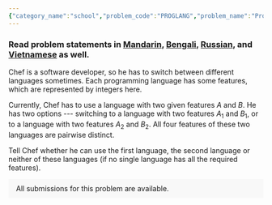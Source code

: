 ```yaml
---
{"category_name":"school","problem_code":"PROGLANG","problem_name":"Programming Languages","problemComponents":{"constraints":"- $1 \\leq T \\leq 288$\n- $1 \\leq A, B, A_1, B_1, A_2, B_2 \\leq 4$\n- $A, B$ are distinct\n- $A_1, B_1, A_2, B_2$ are pairwise distinct\n","constraintsState":true,"subtasks":"**Subtask #1 (100 points):** original constraints","subtasksState":true,"inputFormat":"- The first line of the input contains a single integer $T$ denoting the number of test cases. The description of $T$ test cases follows.\n- The first and only line of each test case contains six space-separated integers $A, B, A_1, B_1, A_2, B_2$.\n","inputFormatState":true,"outputFormat":"For each test case, print a single line containing the integer $1$ if Chef should switch to the first language, or $2$ if Chef should switch to the second language, or $0$ if Chef cannot switch to either language.\n","outputFormatState":true,"sampleTestCases":{"0":{"id":1,"input":"3\n1 2 2 1 3 4\n3 4 2 1 4 3\n1 2 1 3 2 4","output":"1\n2\n0","explanation":"**Example case 1:** The first language has the required features --- features $1$ and $2$.\n\n**Example case 2:** The second language has the required features --- features $3$ and $4$.\n\n**Example case 3:** Neither language has both features $1$ and $2$.","isDeleted":false}}},"video_editorial_url":"https://youtu.be/LUHxure9ua8","languages_supported":{"0":"CPP14","1":"C","2":"JAVA","3":"PYTH 3.6","4":"CPP17","5":"PYTH","6":"PYP3","7":"CS2","8":"ADA","9":"PYPY","10":"TEXT","11":"PAS fpc","12":"NODEJS","13":"RUBY","14":"PHP","15":"GO","16":"HASK","17":"TCL","18":"PERL","19":"SCALA","20":"LUA","21":"kotlin","22":"BASH","23":"JS","24":"LISP sbcl","25":"rust","26":"PAS gpc","27":"BF","28":"CLOJ","29":"R","30":"D","31":"CAML","32":"FORT","33":"ASM","34":"swift","35":"FS","36":"WSPC","37":"LISP clisp","38":"SQL","39":"SCM guile","40":"PERL6","41":"ERL","42":"CLPS","43":"ICK","44":"NICE","45":"PRLG","46":"ICON","47":"COB","48":"SCM chicken","49":"PIKE","50":"SCM qobi","51":"ST","52":"SQLQ","53":"NEM"},"max_timelimit":0.5,"source_sizelimit":50000,"problem_author":"daanish_adm","problem_tester":"","date_added":"25-08-2021","tags":{"0":"cakewalk","1":"daanish_adm","2":"ltime99"},"problem_difficulty_level":"Unavailable","best_tag":"","editorial_url":"https://discuss.codechef.com/problems/PROGLANG","time":{"view_start_date":1630170002,"submit_start_date":1630170002,"visible_start_date":1630170002,"end_date":1735669800},"is_direct_submittable":false,"problemDiscussURL":"https://discuss.codechef.com/search?q=PROGLANG","is_proctored":false,"visitedContests":{},"layout":"problem"}
---
```

### Read problem statements in [Mandarin](https://www.codechef.com/download/translated/LTIME99/mandarin/PROGLANG.pdf), [Bengali](https://www.codechef.com/download/translated/LTIME99/bengali/PROGLANG.pdf), [Russian](https://www.codechef.com/download/translated/LTIME99/russian/PROGLANG.pdf), and [Vietnamese](https://www.codechef.com/download/translated/LTIME99/vietnamese/PROGLANG.pdf) as well.

Chef is a software developer, so he has to switch between different languages sometimes. Each programming language has some features, which are represented by integers here.

Currently, Chef has to use a language with two given features $A$ and $B$. He has two options --- switching to a language with two features $A_1$ and $B_1$, or to a language with two features $A_2$ and $B_2$. All four features of these two languages are pairwise distinct.

Tell Chef whether he can use the first language, the second language or neither of these languages (if no single language has all the required features).

<aside style='background: #f8f8f8;padding: 10px 15px;'><div>All submissions for this problem are available.</div></aside>